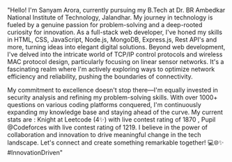 "Hello! I'm Sanyam Arora, currently pursuing my B.Tech at Dr. BR Ambedkar National Institute of Technology, Jalandhar. My journey in technology is fueled by a genuine passion for problem-solving and a deep-rooted curiosity for innovation. As a full-stack web developer, I've honed my skills in HTML, CSS, JavaScript, Node.js, MongoDB, Express.js, Rest API's and more, turning ideas into elegant digital solutions. Beyond web development, I've delved into the intricate world of TCP/IP control protocols and wireless MAC protocol design, particularly focusing on linear sensor networks. It's a fascinating realm where I'm actively exploring ways to optimize network efficiency and reliability, pushing the boundaries of connectivity.

My commitment to excellence doesn't stop there—I'm equally invested in security analysis and refining my problem-solving skills. With over 1000+ questions on various coding platforms conquered, I'm continuously expanding my knowledge base and staying ahead of the curve. My current stats are : Knight at Leetcode (4✨) with live contest rating of 1870 , Pupil @Codeforces with live contest rating of 1219. I believe in the power of collaboration and innovation to drive meaningful change in the tech landscape. Let's connect and create something remarkable together! 💻🌐✨ #InnovationDriven"
